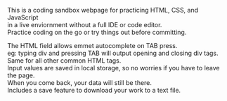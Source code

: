 This is a coding sandbox webpage for practicing HTML, CSS, and JavaScript <br>
in a live enviornment without a full IDE or code editor. <br>
Practice coding on the go or try things out before committing.

The HTML field allows emmet autocomplete on TAB press. <br>
eg: typing div and pressing TAB will output opening and closing div tags. <br>
Same for all other common HTML tags. <br>
Input values are saved in local storage, so no worries if you have to leave the page. <br>
When you come back, your data will still be there.<br>
Includes a save feature to download your work to a text file.

